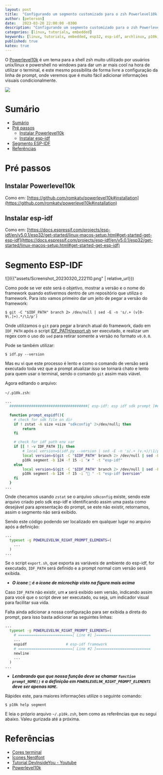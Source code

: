 ```yaml
---
layout: post
title:  "Configurando um segmento customizado para o zsh Powerlevel10k para o sdk ESP-IDF"
author: [peterson]
date:   2023-03-20 22:00:00 -0300
description: "Configurando um segmento customizado para o zsh Powerlevel10k para o sdk ESP-IDF"
categories: [linux, tutorials, embedded]
keywords: [linux, tutorials, embedded, esp32, esp-idf, archlinux, p10k, powerlevel10k, zsh]
published: true
katex: true
---
```


O [Powerlevel10k](https://github.com/romkatv/powerlevel10k) é um tema para a shell zsh muito utilizado por usuários unix/linux e powershell no windows para dar um ar mais cool na hora de utilizar o terminal, e este mesmo possibilita de forma livre a configuração da linha de prompt, onde veremos que é muito fácil adicionar informações visuais condicionalmente.

![](https://raw.githubusercontent.com/romkatv/powerlevel10k-media/master/prompt-styles-high-contrast.png)

# Sumário
- [Sumário](#sumário)
- [Pré passos](#pré-passos)
	- [Instalar Powerlevel10k](#instalar-powerlevel10k)
	- [Instalar esp-idf](#instalar-esp-idf)
- [Segmento ESP-IDF](#segmento-esp-idf)
- [Referências](#referências)

# Pré passos

## Instalar Powerlevel10k

Como em: [https://github.com/romkatv/powerlevel10k#installation](https://github.com/romkatv/powerlevel10k#installation)

## Instalar esp-idf

Como em: [https://docs.espressif.com/projects/esp-idf/en/v5.0.1/esp32/get-started/linux-macos-setup.html#get-started-get-esp-idf](https://docs.espressif.com/projects/esp-idf/en/v5.0.1/esp32/get-started/linux-macos-setup.html#get-started-get-esp-idf)

# Segmento ESP-IDF

![]({{"assets/Screenshot_20230320_222110.png" | relative_url}})

Como pode se ver este será o objetivo, mostrar a versão e o nome do framework quando estivermos dentro de um repositório que utiliza o framework. Para isto vamos primeiro dar um jeito de pegar a versão do framework:

```console
$ git -C "$IDF_PATH" branch 2> /dev/null | sed -E -n 's/.+ (v[0-9\.]+).*/\1/p')
```

Onde utilizamos o `git` para pegar a branch atual do framework, dado em `IDF_PATH` após o script [IDF_PATH/export.sh](https://github.com/espressif/esp-idf/blob/master/export.sh) ser executado, e realizar um regex com o uso do `sed` para retirar somente a versão no formato `v0.0.0`.

Pode se também utilizar:

```console
$ idf.py --version
```

Mas eu vi que este processo é lento e como o comando de versão será executado toda vez que a prompt atualizar isso se tornará chato e lento para quem usar o terminal, sendo o comando `git` assim mais viável.

Agora editando o arquivo:

`~/.p10k.zsh`:
```bash
...
  ####################################[ esp-idf: esp idf sdk prompt ]####################################
  
  function prompt_espidf(){
    # check for sdk file on dir
    if ! zstat -A size +size "sdkconfig" 2>/dev/null; then
        return
    fi

    # check for idf path env var
    if [[ ! -v IDF_PATH ]]; then
        # local version=$(idf.py --version | sed -E -n 's/.+ (v.+)/\1/p')
        local version=$(git -C "$IDF_PATH" branch 2> /dev/null | sed -E -n 's/.+ (v[0-9\.]+).*/\1/p')
        p10k segment -b 124 -f 15 -i "✘ " -t "esp-idf"
    else
        local version=$(git -C "$IDF_PATH" branch 2> /dev/null | sed -E -n 's/.+ (v[0-9\.]+).*/\1/p')
        p10k segment -b 124 -f 15 -i " " -t "esp-idf $version"
    fi
  }
...
```
Onde checamos usando `zstat` se o arquivo `sdkconfig` existe, sendo este arquivo criado pelo sdk esp-idf e identificando assim uma pasta como desejável para apresentação do prompt, se este não existir, retornamos, assim o segmento não será exibido.

Sendo este código podendo ser localizado em qualquer lugar no arquivo após a definição:

```bash
...
  typeset -g POWERLEVEL9K_RIGHT_PROMPT_ELEMENTS=(
	...
  )
...
```

Se o script `export.sh`, que exporta as variáveis de ambiente do esp-idf, for executado, `IDF_PATH` será definido e a prompt normal com versão será exibida.

* ***O ícone `` é o ícone de microchip visto na figura mais acima***

Caso `IDF_PATH` não existir, um `✘` será exibido sem versão, indicando assim para você que o script deve ser executado, ou seja, um indicador visual para facilitar sua vida.

Falta ainda adicionar a nossa configuração para ser exibida a direta do prompt, para isso basta adicionar as seguintes linhas:

```bash
...
  typeset -g POWERLEVEL9K_RIGHT_PROMPT_ELEMENTS=(
    # =========================[ Line #1 ]=========================
	...
    espidf                  # esp-idf framework
	# =========================[ Line #2 ]=========================
    newline
	...
  )
...
```

* ***Lembrando que que nossa função deve se chamar `function prompt_NOME()` e a definição em `POWERLEVEL9K_RIGHT_PROMPT_ELEMENTS` deve ser apenas `NOME`.***

Rápidex este, para maiores informações utilize o seguinte comando:

```console
$ p10k help segment
```

E leia o próprio arquivo `~/.p10k.zsh`, bem como as referências que eu segui abaixo. Valeu gurizada até a próxima.

# Referências

* [Cores terminal](https://www.ditig.com/256-colors-cheat-sheet)
* [Ícones Nerdfont](https://www.nerdfonts.com/cheat-sheet)
* [Tutorial DevInsideYou - Youtube](https://www.youtube.com/watch?v=2i7y41sz_8Y)
* [Powerlevel10k](https://github.com/romkatv/powerlevel10k)